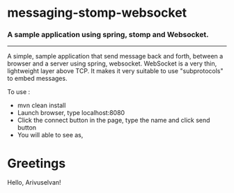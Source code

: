 # messaging-stomp-websocket
### A sample application using spring, stomp and Websocket.

---
A simple, sample application that send message back and forth, between a browser and a server using spring, websocket. WebSocket is a very thin, lightweight layer above TCP. It makes it very suitable to use "subprotocols" to embed messages.

To use :

* mvn clean install
* Launch browser, type localhost:8080 
* Click the connect button in the page, type the name and click send button
* You will able to see as,

<h1>Greetings</h1>
Hello, Arivuselvan!
